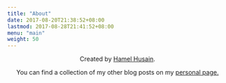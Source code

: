 ```yaml
---
title: "About"
date: 2017-08-20T21:38:52+08:00
lastmod: 2017-08-28T21:41:52+08:00
menu: "main"
weight: 50
---
```


<p align="center">Created by <a href="https://hamel.dev">Hamel Husain</a>.</p>

<p align="center">You can find a collection of my other blog posts on my <a href="https://hamel.dev">personal page.</a></p>

